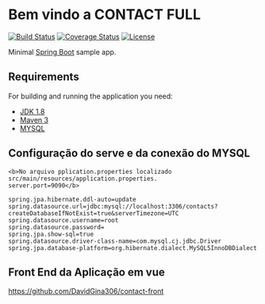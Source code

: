 # Bem vindo a CONTACT FULL

[![Build Status](https://travis-ci.org/codecentric/springboot-sample-app.svg?branch=master)](https://travis-ci.org/codecentric/springboot-sample-app)
[![Coverage Status](https://coveralls.io/repos/github/codecentric/springboot-sample-app/badge.svg?branch=master)](https://coveralls.io/github/codecentric/springboot-sample-app?branch=master)
[![License](http://img.shields.io/:license-apache-blue.svg)](http://www.apache.org/licenses/LICENSE-2.0.html)

Minimal [Spring Boot](http://projects.spring.io/spring-boot/) sample app.

## Requirements

For building and running the application you need:

- [JDK 1.8](http://www.oracle.com/technetwork/java/javase/downloads/jdk8-downloads-2133151.html)
- [Maven 3](https://maven.apache.org)
- [MYSQL](https://www.mysql.com/)

## Configuração do serve e da conexão do MYSQL
```
<b>No arquivo pplication.properties localizado src/main/resources/application.properties.
server.port=9090</b>

spring.jpa.hibernate.ddl-auto=update
spring.datasource.url=jdbc:mysql://localhost:3306/contacts?createDatabaseIfNotExist=true&serverTimezone=UTC
spring.datasource.username=root
spring.datasource.password=
spring.jpa.show-sql=true
spring.datasource.driver-class-name=com.mysql.cj.jdbc.Driver
spring.jpa.database-platform=org.hibernate.dialect.MySQL5InnoDBDialect
````
## Front End da Aplicação em vue 

https://github.com/DavidGina306/contact-front

